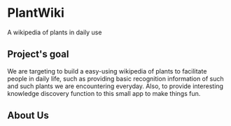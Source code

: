 # PlantWiki
A wikipedia of plants in daily use

## Project's goal

We are targeting to build a easy-using wikipedia of plants to facilitate people in daily life, such as providing basic recognition information of such and such  plants we are encountering everyday. Also, to provide interesting knowledge discovery function to this small app to make things fun.

## About Us
